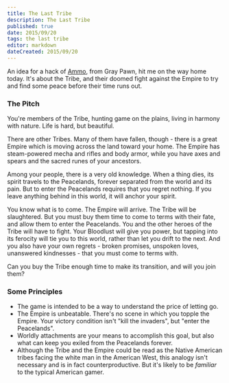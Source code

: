 ```yaml
---
title: The Last Tribe
description: The Last Tribe
published: true
date: 2015/09/20
tags: the last tribe
editor: markdown
dateCreated: 2015/09/20
---
```


An idea for a hack of [Ammo](http://cegames.wikidot.com/ammorpg),
from Gray Pawn, hit me on the way home today. It's about the Tribe,
and their doomed fight against the Empire to try and find some
peace before their time runs out.

<!-- more -->

### The Pitch

You're members of the Tribe, hunting game on the plains, living in harmony with nature. Life is hard, but beautiful.

There are other Tribes. Many of them have fallen, though - there is a great Empire which is moving across the land toward your home. The Empire has steam-powered mecha and rifles and body armor, while you have axes and spears and the sacred runes of your ancestors.

Among your people, there is a very old knowledge. When a thing dies, its spirit travels to the Peacelands, forever separated from the world and its pain. But to enter the Peacelands requires that you regret nothing. If you leave anything behind in this world, it will anchor your spirit.

You know what is to come. The Empire will arrive. The Tribe will be slaughtered. But you must buy them time to come to terms with their fate, and allow them to enter the Peacelands. You and the other heroes of the Tribe will have to fight. Your Bloodlust will give you power, but tapping into its ferocity will tie you to this world, rather than let you drift to the next. And you also have your own regrets - broken promises, unspoken loves, unanswered kindnesses - that you must come to terms with.

Can you buy the Tribe enough time to make its transition, and will you join them?

### Some Principles

* The game is intended to be a way to understand the price of letting go.
* The Empire is unbeatable. There's no scene in which you topple the Empire. Your victory condition isn't "kill the invaders", but "enter the Peacelands".
* Worldly attachments are your means to accomplish this goal, but also what can keep you exiled from the Peacelands forever.
* Although the Tribe and the Empire could be read as the Native American tribes facing the white man in the American West, this analogy isn't necessary and is in fact counterproductive. But it's likely to be *familiar* to the typical American gamer.
